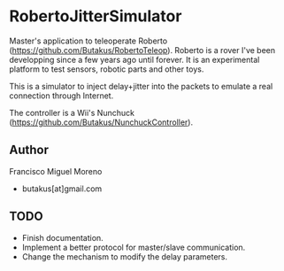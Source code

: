 # RobertoJitterSimulator
Master's application to teleoperate Roberto (https://github.com/Butakus/RobertoTeleop). Roberto is a rover I've been developping since a few years ago until forever. It is an experimental platform to test sensors, robotic parts and other toys.

This is a simulator to inject delay+jitter into the packets to emulate a real connection through Internet.

The controller is a Wii's Nunchuck (https://github.com/Butakus/NunchuckController).


## Author
Francisco Miguel Moreno
* butakus[at]gmail.com

## TODO
* Finish documentation.
* Implement a better protocol for master/slave communication.
* Change the mechanism to modify the delay parameters.
